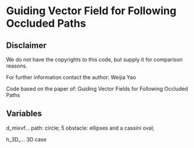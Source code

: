 # Guiding Vector Field for Following Occluded Paths

## Disclaimer
We do not have the copyrights to this code, but supply it for comparison reasons.

For further information contact the author: Weijia Yao

Code based on the paper of: Guiding Vector Fields for Following Occluded Paths

## Variables
d_mixvf...	path: circle; 5 obstacle: ellipses and a cassini oval;

h_3D_...        3D case


